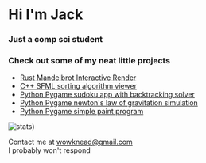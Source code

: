 # Hi I'm Jack
### Just a comp sci student
### Check out some of my neat little projects

* [Rust Mandelbrot Interactive Render](https://github.com/wowjack/mandelbrot_bevy)
* [C++ SFML sorting algorithm viewer](https://github.com/DiningRoom7/SortingAlgViewer)
* [Python Pygame sudoku app with backtracking solver](https://github.com/DiningRoom7/SudokuBacktracking)
* [Python Pygame newton's law of gravitation simulation](https://github.com/DiningRoom7/Gravity)
* [Python Pygame simple paint program](https://github.com/DiningRoom7/Paint)

![stats](https://github-readme-streak-stats.herokuapp.com/?user=wowjack&theme=dark&background=000000))

Contact me at <wowknead@gmail.com> \
I probably won't respond

